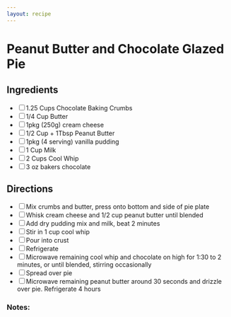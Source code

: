 ```yaml
---
layout: recipe
---
```


# Peanut Butter and Chocolate Glazed Pie

<section class="ingredients">
<h2>Ingredients</h2>
    <ul class="ingredient-list">
<li><label><input type="checkbox">1.25 Cups Chocolate Baking Crumbs</label></li>
<li><label><input type="checkbox">1/4 Cup Butter</label></li>
<li><label><input type="checkbox">1pkg (250g) cream cheese</label></li>
<li><label><input type="checkbox">1/2 Cup + 1Tbsp Peanut Butter</label></li>
<li><label><input type="checkbox">1pkg (4 serving) vanilla pudding</label></li>
<li><label><input type="checkbox">1 Cup Milk</label></li>
<li><label><input type="checkbox">2 Cups Cool Whip</label></li>
<li><label><input type="checkbox">3 oz bakers chocolate</label></li>
</ul>
</section>

<section class="directions">
<h2>Directions</h2>
    <ul class="direction-list">
<li><label><input type="checkbox">Mix crumbs and butter, press onto bottom and side of pie plate</label></li>
<li><label><input type="checkbox">Whisk cream cheese and 1/2 cup peanut butter until blended</label></li>
<li><label><input type="checkbox">Add dry pudding mix and milk, beat 2 minutes</label></li>
<li><label><input type="checkbox">Stir in 1 cup cool whip</label></li>
<li><label><input type="checkbox">Pour into crust</label></li>
<li><label><input type="checkbox">Refrigerate</label></li>
<li><label><input type="checkbox">Microwave remaining cool whip and chocolate on high for 1:30 to 2 minutes, or until blended, stirring occasionally</label></li>
<li><label><input type="checkbox">Spread over pie</label></li>
<li><label><input type="checkbox">Microwave remaining peanut butter around 30 seconds and drizzle over pie. Refrigerate 4 hours</label></li>
</ul>
</section>

### Notes:
